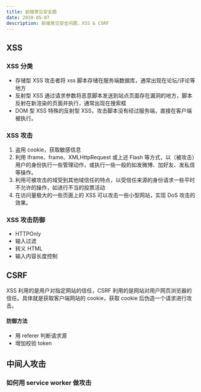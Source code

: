```yaml
---
title: 前端常见安全题
date: 2020-05-07
description: 前端常见安全问题，XSS & CSRF
---
```


## XSS

### XSS 分类

- 存储型 XSS
  攻击者将 xss 脚本存储在服务端数据库，通常出现在论坛/评论等地方
- 反射型 XSS
  通过请求参数将恶意脚本发送到站点页面存在漏洞的地方，脚本反射在新渲染的页面并执行，通常出现在搜索框
- DOM 型 XSS
  特殊的反射型 XSS，攻击脚本没有经过服务端，直接在客户端被执行。

### XSS 攻击

1. 盗用 cookie，获取敏感信息
2. 利用 iframe、frame、XMLHttpRequest 或上述 Flash 等方式，以（被攻击）用户的身份执行一些管理动作，或执行一些一般的如发微博、加好友、发私信等操作。
3. 利用可被攻击的域受到其他域信任的特点，以受信任来源的身份请求一些平时不允许的操作，如进行不当的投票活动
4. 在访问量极大的一些页面上的 XSS 可以攻击一些小型网站，实现 DoS 攻击的效果。

### XSS 攻击防御

- HTTPOnly
- 输入过滤
- 转义 HTML
- 输入内容长度控制

## CSRF

XSS 利用的是用户对指定网站的信任，CSRF 利用的是网站对用户网页浏览器的信任。具体就是获取客户端网站的 cookie，获取 cookie 后伪造一个请求进行攻击。

#### 防御方法

- 用 referer 判断请求源
- 增加校验 token

## 中间人攻击

### 如何用 service worker 做攻击
